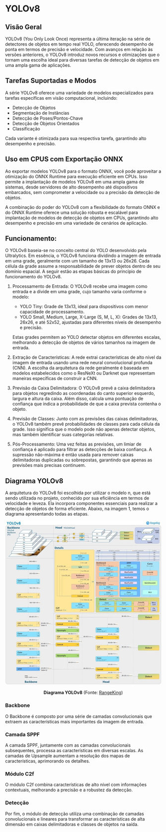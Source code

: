 # YOLOv8

## Visão Geral

YOLOv8 (You Only Look Once) representa a última iteração na série de detectores de objetos em tempo real YOLO, oferecendo desempenho de ponta em termos de precisão e velocidade. Com avanços em relação às versões anteriores, o YOLOv8 introduz novos recursos e otimizações que o tornam uma escolha ideal para diversas tarefas de detecção de objetos em uma ampla gama de aplicações.

## Tarefas Suportadas e Modos

A série YOLOv8 oferece uma variedade de modelos especializados para tarefas específicas em visão computacional, incluindo:

- Detecção de Objetos
- Segmentação de Instâncias
- Detecção de Poses/Pontos-Chave
- Detecção de Objetos Orientados
- Classificação

Cada variante é otimizada para sua respectiva tarefa, garantindo alto desempenho e precisão.

## Uso em CPUS com Exportação ONNX

Ao exportar modelos YOLOv8 para o formato ONNX, você pode aproveitar a otimização do ONNX Runtime para execução eficiente em CPUs. Isso permite a implantação de modelos YOLOv8 em uma ampla gama de sistemas, desde servidores de alto desempenho até dispositivos embarcados, sem comprometer a velocidade ou a precisão da detecção de objetos.

A combinação do poder do YOLOv8 com a flexibilidade do formato ONNX e do ONNX Runtime oferece uma solução robusta e escalável para implantação de modelos de detecção de objetos em CPUs, garantindo alto desempenho e precisão em uma variedade de cenários de aplicação.

## Funcionamento:

O YOLOv8 baseia-se no conceito central do YOLO desenvolvido pela Ultralytics. Em essência, o YOLOv8 funciona dividindo a imagem de entrada em uma grade, geralmente com um tamanho de 13x13 ou 26x26. Cada célula da grade assume a responsabilidade de prever objetos dentro de seu domínio espacial. A seguir estão as etapas básicas do princípio de funcionamento do YOLOv8.

1. Processamento de Entrada: O YOLOv8 recebe uma imagem como entrada e a divide em uma grade, cujo tamanho varia conforme o modelo:

    * YOLO Tiny: Grade de 13x13, ideal para dispositivos com menor capacidade de processamento.
    * YOLO Small, Medium, Large, X-Large (S, M, L, X): Grades de 13x13, 26x26, e até 52x52, ajustadas para diferentes níveis de desempenho e precisão.

    Estas grades permitem ao YOLO detectar objetos em diferentes escalas, melhorando a detecção de objetos de vários tamanhos na imagem de entrada.


2.  Extração de Características: A rede extrai características de alto nível da imagem de entrada usando uma rede neural convolucional profunda (CNN). A escolha da arquitetura da rede geralmente é baseada em modelos estabelecidos como o ResNeXt ou Darknet que representam maneiras específicas de construir a CNN.

3. Previsão da Caixa Delimitadora: O YOLOv8 prevê a caixa delimitadora para objetos regredindo as coordenadas do canto superior esquerdo, largura e altura da caixa. Além disso, calcula uma pontuação de confiança que indica a probabilidade de que a caixa prevista contenha o objeto.
   
4. Previsão de Classes: Junto com as previsões das caixas delimitadoras, o YOLOv8 também prevê probabilidades de classes para cada célula da grade. Isso significa que o modelo pode não apenas detectar objetos, mas também identificar suas categorias relativas.
   
5. Pós-Processamento: Uma vez feitas as previsões, um limiar de confiança é aplicado para filtrar as detecções de baixa confiança. A supressão não-máxima é então usada para remover caixas delimitadoras duplicadas ou sobrepostas, garantindo que apenas as previsões mais precisas continuem.

## Diagrama YOLOv8

A arquitetura do YOLOv8 foi escolhida por utilizar o modelo n, que está sendo utilizada no projeto, conhecido por sua eficiência em termos de velocidade e leveza. Ela incorpora componentes essenciais para realizar a detecção de objetos de forma eficiente. Abaixo, na imagem 1, temos o diagrama apresentando todas as etapas.

![Diagrama YOLOv8](diagramaYOLO.jpg)

<div style="text-align: center;">
  <b>Diagrama YOLOv8</b> (Fonte: <a href="https://github.com/ultralytics/ultralytics/issues/189">RangeKing</a>)
</div>

### Backbone

O Backbone é composto por uma série de camadas convolucionais que extraem as características mais importantes da imagem de entrada.

### Camada SPPF

A camada SPPF, juntamente com as camadas convolucionais subsequentes, processa as características em diversas escalas. As camadas de Upsample aumentam a resolução dos mapas de características, aprimorando os detalhes.

### Módulo C2f

O módulo C2f combina características de alto nível com informações contextuais, melhorando a precisão e a robustez da detecção.

### Detecção

Por fim, o módulo de detecção utiliza uma combinação de camadas convolucionais e lineares para transformar as características de alta dimensão em caixas delimitadoras e classes de objetos na saída.